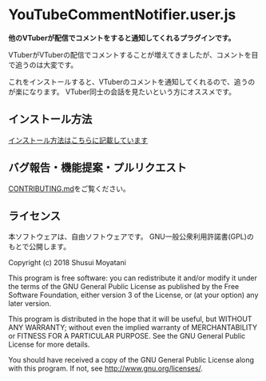 YouTubeCommentNotifier.user.js
====

**他のVTuberが配信でコメントをすると通知してくれるプラグインです。**

VTuberがVTuberの配信でコメントすることが増えてきましたが、コメントを目で追うのは大変です。

これをインストールすると、VTuberのコメントを通知してくれるので、追うのが楽になります。
VTuber同士の会話を見たいという方にオススメです。

インストール方法
-----

[インストール方法はこちらに記載しています](https://syusui-s.github.io/YouTubeCommentNotifier.user.js/)

バグ報告・機能提案・プルリクエスト
-----

[CONTRIBUTING.md](CONTRIBUTING.md)をご覧ください。

ライセンス
-----

本ソフトウェアは、自由ソフトウェアです。
GNU一般公衆利用許諾書(GPL)のもとで公開します。

Copyright (c) 2018 Shusui Moyatani

This program is free software: you can redistribute it and/or modify
it under the terms of the GNU General Public License as published by
the Free Software Foundation, either version 3 of the License, or
(at your option) any later version.

This program is distributed in the hope that it will be useful,
but WITHOUT ANY WARRANTY; without even the implied warranty of
MERCHANTABILITY or FITNESS FOR A PARTICULAR PURPOSE.  See the
GNU General Public License for more details.

You should have received a copy of the GNU General Public License
along with this program.  If not, see <http://www.gnu.org/licenses/>.
